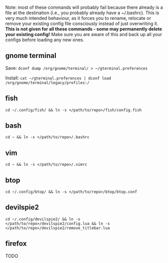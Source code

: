 Note: most of these commands will probably fail because there already is a file at the destination (i.e., you probably already have a ~/.bashrc). This is very much intended behaviour, as it forces you to rename, relocate or remove your existing config file consciously instead of just overwriting it. **This is not given for all these commands - some may permanently delete your existing config!** Make sure you are aware of this and back up all your configs before loading any new ones.

## gnome terminal
Save:
`dconf dump /org/gnome/terminal/ > ~/gterminal.preferences`

Install:
`cat ~/gterminal.preferences | dconf load /org/gnome/terminal/legacy/profiles:/`

## fish
`cd ~/.config/fish/ && ln -s </path/to/repo>/fish/config.fish`

## bash
`cd ~ && ln -s </path/to/repo>/.bashrc`

## vim
`cd ~ && ln -s </path/to/repo>/.vimrc`

## btop
`cd ~/.config/btop/ && ln -s </path/to/repo>/btop/btop.conf`

## devilspie2
`cd ~/.config/devilspie2/ && ln -s </path/to/repo>/devilspie2/config.lua && ln -s </path/to/repo>/devilspie2/remove_titlebar.lua`

## firefox
TODO
